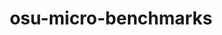 ---
title: "osu-micro-benchmarks"
layout: cache
categories: [package, v0.18.1]
meta: {"versions": ["5.9"], "compilers": ["gcc@=7.3.1"], "oss": ["amzn2"], "platforms": ["linux"], "targets": ["aarch64", "graviton2", "x86_64_v3", "x86_64_v4"], "stacks": ["aws-isc", "aws-isc-aarch64", "root"], "num_specs": 4, "num_specs_by_stack": {"aws-isc-aarch64": 2, "root": 4, "aws-isc": 2}}
spec_details: [{"hash": "pd37is6gonczvbarddk7l33nfzhgsabj", "compiler": "gcc@=7.3.1", "versions": ["5.9"], "os": "amzn2", "platform": "linux", "target": "graviton2", "variants": ["~cuda"], "stacks": ["aws-isc-aarch64", "root"], "size": "-", "tarball": "https://binaries.spack.io/v0.18.1/build_cache/linux-amzn2-graviton2/gcc-7.3.1/osu-micro-benchmarks-5.9/linux-amzn2-graviton2-gcc-7.3.1-osu-micro-benchmarks-5.9-pd37is6gonczvbarddk7l33nfzhgsabj.spack"}, {"hash": "clrlklsdw4m5xvi2vqztsqcqu6t4ap5n", "compiler": "gcc@=7.3.1", "versions": ["5.9"], "os": "amzn2", "platform": "linux", "target": "x86_64_v3", "variants": ["~cuda"], "stacks": ["aws-isc", "root"], "size": "-", "tarball": "https://binaries.spack.io/v0.18.1/build_cache/linux-amzn2-x86_64_v3/gcc-7.3.1/osu-micro-benchmarks-5.9/linux-amzn2-x86_64_v3-gcc-7.3.1-osu-micro-benchmarks-5.9-clrlklsdw4m5xvi2vqztsqcqu6t4ap5n.spack"}, {"hash": "q6mb3rox7w5jxup3ci7hwtur7y6zgk42", "compiler": "gcc@=7.3.1", "versions": ["5.9"], "os": "amzn2", "platform": "linux", "target": "x86_64_v4", "variants": ["~cuda"], "stacks": ["aws-isc", "root"], "size": "-", "tarball": "https://binaries.spack.io/v0.18.1/build_cache/linux-amzn2-x86_64_v4/gcc-7.3.1/osu-micro-benchmarks-5.9/linux-amzn2-x86_64_v4-gcc-7.3.1-osu-micro-benchmarks-5.9-q6mb3rox7w5jxup3ci7hwtur7y6zgk42.spack"}, {"hash": "v6bifdrhmdn3lphgwsz2h7fkbwy5svhm", "compiler": "gcc@=7.3.1", "versions": ["5.9"], "os": "amzn2", "platform": "linux", "target": "aarch64", "variants": ["~cuda"], "stacks": ["aws-isc-aarch64", "root"], "size": "-", "tarball": "https://binaries.spack.io/v0.18.1/build_cache/linux-amzn2-aarch64/gcc-7.3.1/osu-micro-benchmarks-5.9/linux-amzn2-aarch64-gcc-7.3.1-osu-micro-benchmarks-5.9-v6bifdrhmdn3lphgwsz2h7fkbwy5svhm.spack"}]
---